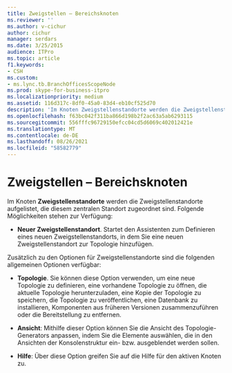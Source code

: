 ```yaml
---
title: Zweigstellen – Bereichsknoten
ms.reviewer: ''
ms.author: v-cichur
author: cichur
manager: serdars
ms.date: 3/25/2015
audience: ITPro
ms.topic: article
f1.keywords:
- CSH
ms.custom:
- ms.lync.tb.BranchOfficesScopeNode
ms.prod: skype-for-business-itpro
ms.localizationpriority: medium
ms.assetid: 116d317c-8df0-45a0-83d4-eb10cf525d70
description: 'Im Knoten Zweigstellenstandorte werden die Zweigstellenstandorte aufgelistet, die diesem zentralen Standort zugeordnet sind. Folgende Möglichkeiten stehen zur Verfügung:'
ms.openlocfilehash: f63bc042f311ba866d198b2f2ac63a5ab6293115
ms.sourcegitcommit: 556fffc96729150efcc04cd5d6069c402012421e
ms.translationtype: MT
ms.contentlocale: de-DE
ms.lasthandoff: 08/26/2021
ms.locfileid: "58582779"
---
```

# <a name="branch-offices-scope-node"></a>Zweigstellen – Bereichsknoten
 
Im Knoten **Zweigstellenstandorte** werden die Zweigstellenstandorte aufgelistet, die diesem zentralen Standort zugeordnet sind. Folgende Möglichkeiten stehen zur Verfügung:
  
- **Neuer Zweigstellenstandort**. Startet den Assistenten zum Definieren eines neuen Zweigstellenstandorts, in dem Sie eine neuen Zweigstellenstandort zur Topologie hinzufügen.
    
Zusätzlich zu den Optionen für Zweigstellenstandorte sind die folgenden allgemeinen Optionen verfügbar:
  
- **Topologie**. Sie können diese Option verwenden, um eine neue Topologie zu definieren, eine vorhandene Topologie zu öffnen, die aktuelle Topologie herunterzuladen, eine Kopie der Topologie zu speichern, die Topologie zu veröffentlichen, eine Datenbank zu installieren, Komponenten aus früheren Versionen zusammenzuführen oder die Bereitstellung zu entfernen.
    
- **Ansicht**: Mithilfe dieser Option können Sie die Ansicht des Topologie-Generators anpassen, indem Sie die Elemente auswählen, die in den Ansichten der Konsolenstruktur ein- bzw. ausgeblendet werden sollen.
    
- **Hilfe**: Über diese Option greifen Sie auf die Hilfe für den aktiven Knoten zu.
    

